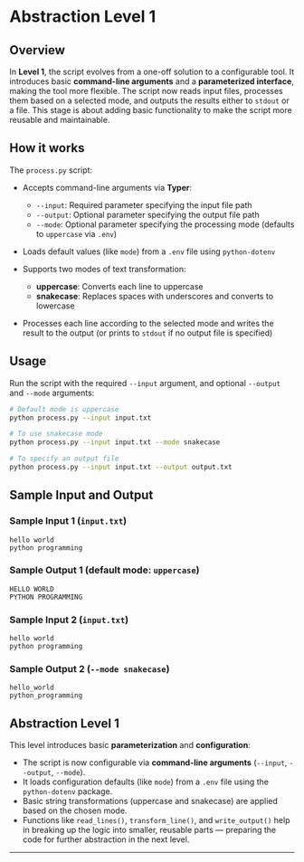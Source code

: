 # Abstraction Level 1

## Overview

In **Level 1**, the script evolves from a one-off solution to a configurable tool. It introduces basic **command-line arguments** and a **parameterized interface**, making the tool more flexible. The script now reads input files, processes them based on a selected mode, and outputs the results either to `stdout` or a file. This stage is about adding basic functionality to make the script more reusable and maintainable.

## How it works

The `process.py` script:

* Accepts command-line arguments via **Typer**:

  * `--input`: Required parameter specifying the input file path
  * `--output`: Optional parameter specifying the output file path
  * `--mode`: Optional parameter specifying the processing mode (defaults to `uppercase` via `.env`)
* Loads default values (like `mode`) from a `.env` file using `python-dotenv`
* Supports two modes of text transformation:

  * **uppercase**: Converts each line to uppercase
  * **snakecase**: Replaces spaces with underscores and converts to lowercase
* Processes each line according to the selected mode and writes the result to the output (or prints to `stdout` if no output file is specified)

## Usage

Run the script with the required `--input` argument, and optional `--output` and `--mode` arguments:

```bash
# Default mode is uppercase
python process.py --input input.txt

# To use snakecase mode
python process.py --input input.txt --mode snakecase

# To specify an output file
python process.py --input input.txt --output output.txt
```

## Sample Input and Output

### Sample Input 1 (`input.txt`)

```
hello world
python programming
```

### Sample Output 1 (default mode: `uppercase`)

```
HELLO WORLD
PYTHON PROGRAMMING
```

### Sample Input 2 (`input.txt`)

```
hello world
python programming
```

### Sample Output 2 (`--mode snakecase`)

```
hello_world
python_programming
```

## Abstraction Level 1

This level introduces basic **parameterization** and **configuration**:

* The script is now configurable via **command-line arguments** (`--input`, `--output`, `--mode`).
* It loads configuration defaults (like `mode`) from a `.env` file using the `python-dotenv` package.
* Basic string transformations (uppercase and snakecase) are applied based on the chosen mode.
* Functions like `read_lines()`, `transform_line()`, and `write_output()` help in breaking up the logic into smaller, reusable parts — preparing the code for further abstraction in the next level.

---

